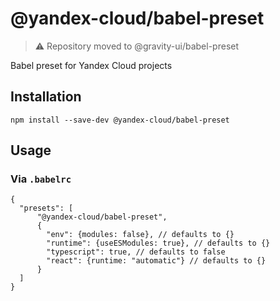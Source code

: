 # @yandex-cloud/babel-preset

> ⚠️ Repository moved to @gravity-ui/babel-preset

Babel preset for Yandex Cloud projects

## Installation
```
npm install --save-dev @yandex-cloud/babel-preset
```

## Usage

### Via `.babelrc`

```json5
{
  "presets": [
      "@yandex-cloud/babel-preset",
      {
        "env": {modules: false}, // defaults to {}
        "runtime": {useESModules: true}, // defaults to {}
        "typescript": true, // defaults to false
        "react": {runtime: "automatic"} // defaults to {}
      }
  ]
}
```
